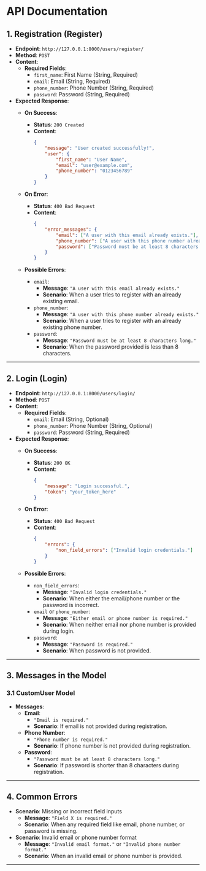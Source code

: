 # API Documentation

## 1. **Registration (Register)**

- **Endpoint**: `http://127.0.0.1:8000/users/register/`
- **Method**: `POST`
- **Content**:
  - **Required Fields**:
    - `first_name`: First Name (String, Required)
    - `email`: Email (String, Required)
    - `phone_number`: Phone Number (String, Required)
    - `password`: Password (String, Required)
- **Expected Response**:
  - **On Success**:
    - **Status**: `200 Created`
    - **Content**:
      ```json
      {
          "message": "User created successfully!",
          "user": {
              "first_name": "User Name",
              "email": "user@example.com",
              "phone_number": "0123456789"
          }
      }
      ```
  - **On Error**:
    - **Status**: `400 Bad Request`
    - **Content**:
      ```json
      {
          "error_messages": {
              "email": ["A user with this email already exists."],
              "phone_number": ["A user with this phone number already exists"] ,
              "password": ["Password must be at least 8 characters long."]
          }
      }
      ```

  - **Possible Errors**:
    - `email`: 
      - **Message**: `"A user with this email already exists."`
      - **Scenario**: When a user tries to register with an already existing email.
    - `phone_number`:
      - **Message**: `"A user with this phone number already exists."`
      - **Scenario**: When a user tries to register with an already existing phone number.
    - `password`:
      - **Message**: `"Password must be at least 8 characters long."`
      - **Scenario**: When the password provided is less than 8 characters.

---

## 2. **Login (Login)**

- **Endpoint**: `http://127.0.0.1:8000/users/login/`
- **Method**: `POST`
- **Content**:
  - **Required Fields**:
    - `email`: Email (String, Optional)
    - `phone_number`: Phone Number (String, Optional)
    - `password`: Password (String, Required)
- **Expected Response**:
  - **On Success**:
    - **Status**: `200 OK`
    - **Content**:
      ```json
      {
          "message": "Login successful.",
          "token": "your_token_here"
      }
      ```
  - **On Error**:
    - **Status**: `400 Bad Request`
    - **Content**:
      ```json
      {
          "errors": {
              "non_field_errors": ["Invalid login credentials."]
          }
      }
      ```

  - **Possible Errors**:
    - `non_field_errors`:
      - **Message**: `"Invalid login credentials."`
      - **Scenario**: When either the email/phone number or the password is incorrect.
    - `email` or `phone_number`:
      - **Message**: `"Either email or phone number is required."`
      - **Scenario**: When neither email nor phone number is provided during login.
    - `password`:
      - **Message**: `"Password is required."`
      - **Scenario**: When password is not provided.

---

## 3. **Messages in the Model**

### 3.1 **CustomUser Model**
- **Messages**:
  - **Email**: 
    - `"Email is required."` 
    - **Scenario**: If email is not provided during registration.
  - **Phone Number**: 
    - `"Phone number is required."`
    - **Scenario**: If phone number is not provided during registration.
  - **Password**: 
    - `"Password must be at least 8 characters long."`
    - **Scenario**: If password is shorter than 8 characters during registration.

---

## 4. **Common Errors**

- **Scenario**: Missing or incorrect field inputs
  - **Message**: `"Field X is required."`
  - **Scenario**: When any required field like email, phone number, or password is missing.
- **Scenario**: Invalid email or phone number format
  - **Message**: `"Invalid email format."` or `"Invalid phone number format."`
  - **Scenario**: When an invalid email or phone number is provided.
  
---

 